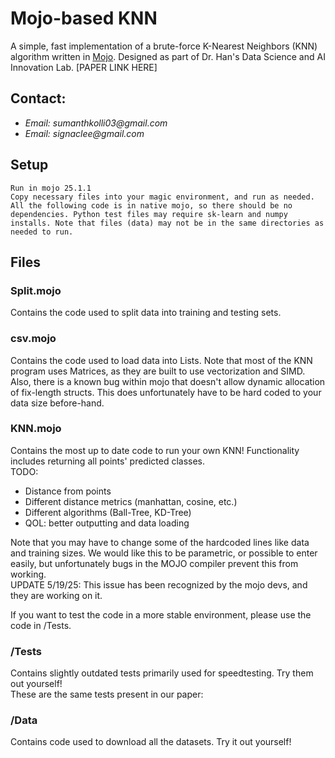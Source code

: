 # Mojo-based KNN

A simple, fast implementation of a brute-force K-Nearest Neighbors (KNN) algorithm written in [Mojo](https://www.modular.com/mojo). Designed as part of Dr. Han's Data Science and AI Innovation Lab. [PAPER LINK HERE]

## Contact:
* _Email: sumanthkolli03@gmail.com_
* _Email: signaclee@gmail.com_

## Setup
`Run in mojo 25.1.1` <br>
`Copy necessary files into your magic environment, and run as needed. All the following code is in native mojo, so there should be no dependencies. Python test files may require sk-learn and numpy installs. Note that files (data) may not be in the same directories as needed to run.`

## Files
### Split.mojo
Contains the code used to split data into training and testing sets.

### csv.mojo
Contains the code used to load data into Lists. Note that most of the KNN program uses Matrices, as they are built to use vectorization and SIMD. Also, there is a known bug within mojo that doesn't allow dynamic allocation of fix-length structs. This does unfortunately have to be hard coded to your data size before-hand.

### KNN.mojo
Contains the most up to date code to run your own KNN! Functionality includes returning all points' predicted classes.  
TODO:
* Distance from points
* Different distance metrics (manhattan, cosine, etc.)
* Different algorithms (Ball-Tree, KD-Tree)
* QOL: better outputting and data loading

Note that you may have to change some of the hardcoded lines like data and training sizes. We would like this to be parametric, or possible to enter easily, but unfortunately bugs in the MOJO compiler prevent this from working.  
UPDATE 5/19/25: This issue has been recognized by the mojo devs, and they are working on it.

If you want to test the code in a more stable environment, please use the code in /Tests.

### /Tests
Contains slightly outdated tests primarily used for speedtesting. Try them out yourself!  
These are the same tests present in our paper: <insert link>

### /Data
Contains code used to download all the datasets. Try it out yourself!

